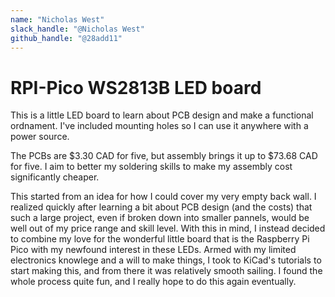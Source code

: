 ```yaml
---
name: "Nicholas West"
slack_handle: "@Nicholas West"
github_handle: "@28add11"
---
```


# RPI-Pico WS2813B LED board

<!-- Describe your board in 2-3 sentences. What are you making? What will it do? -->
This is a little LED board to learn about PCB design and make a functional ordnament. I've included mounting holes so I can use it anywhere with a power source.

<!-- How much is it going to cost? -->
The PCBs are $3.30 CAD for five, but assembly brings it up to $73.68 CAD for five. I aim to better my soldering skills to make my assembly cost significantly cheaper.

<!-- Tell us a little bit about your design process. What were some challenges? What helped? ***Totally optional*** -->
This started from an idea for how I could cover my very empty back wall. I realized quickly after learning a bit about PCB design (and the costs) that such a large project, even if broken down into smaller pannels, 
would be well out of my price range and skill level. With this in mind, I instead decided to combine my love for the wonderful little board that is the Raspberry Pi Pico with my newfound interest in these LEDs. 
Armed with my limited electronics knowlege and a will to make things, I took to KiCad's tutorials to start making this, and from there it was relatively smooth sailing. I found the whole process quite fun, and I really
hope to do this again eventually.
